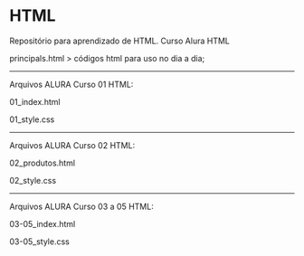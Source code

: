 # HTML
Repositório para aprendizado de HTML. Curso Alura HTML

principals.html > códigos html para uso no dia a dia;

-------------------------------------

Arquivos ALURA Curso 01 HTML: 

01_index.html 

01_style.css

------------------------------------

Arquivos ALURA Curso 02 HTML: 

02_produtos.html 

02_style.css

------------------------------------

Arquivos ALURA Curso 03 a 05 HTML: 

03-05_index.html

03-05_style.css
